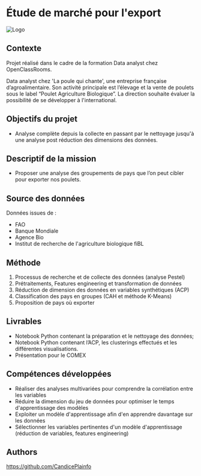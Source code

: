
# Étude de marché pour l'export




![Logo]()
## Contexte

Projet réalisé dans le cadre de la formation Data analyst chez OpenClassRooms.

Data analyst chez 'La poule qui chante', une entreprise française d’agroalimentaire. Son activité principale est l’élevage et la vente de poulets sous le label “Poulet Agriculture Biologique”. 
La direction souhaite évaluer la possibilité de se développer à l'international.



## Objectifs du projet

- Analyse complète depuis la collecte en passant par le nettoyage jusqu'à une analyse post réduction des dimensions des données. 

## Descriptif de la mission

- Proposer une analyse des groupements de pays que l’on peut cibler pour exporter nos poulets.
## Source des données

Données issues de :
- FAO
- Banque Mondiale
- Agence Bio 
- Institut de recherche de l'agriculture biologique fiBL

## Méthode

1. Processus de recherche et de collecte des données (analyse Pestel)
2. Prétraitements, Features engineering et transformation de données
3. Réduction de dimension des données en variables synthétiques (ACP)
4. Classification des pays en groupes (CAH et méthode K-Means)
5. Proposition de pays où exporter


## Livrables

- Notebook Python contenant la préparation et le nettoyage des données;
- Notebook Python contenant l’ACP, les clusterings effectués et les différentes visualisations.
- Présentation pour le COMEX 
## Compétences développées

- Réaliser des analyses multivariées pour comprendre la corrélation entre les variables
- Réduire la dimension du jeu de données pour optimiser le temps d'apprentissage des modèles
- Exploiter un modèle d'apprentissage afin d'en apprendre davantage sur les données
- Sélectionner les variables pertinentes d'un modèle d'apprentissage (réduction de variables, features engineering)


## Authors

https://github.com/CandicePlainfo


